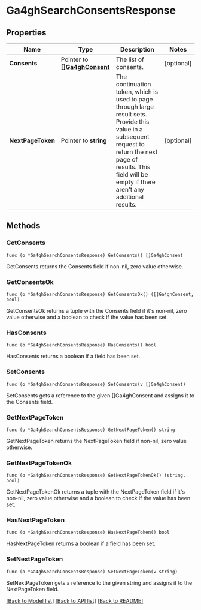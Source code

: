 # Ga4ghSearchConsentsResponse

## Properties

Name | Type | Description | Notes
------------ | ------------- | ------------- | -------------
**Consents** | Pointer to [**[]Ga4ghConsent**](ga4ghConsent.md) | The list of consents. | [optional] 
**NextPageToken** | Pointer to **string** | The continuation token, which is used to page through large result sets. Provide this value in a subsequent request to return the next page of results. This field will be empty if there aren&#39;t any additional results. | [optional] 

## Methods

### GetConsents

`func (o *Ga4ghSearchConsentsResponse) GetConsents() []Ga4ghConsent`

GetConsents returns the Consents field if non-nil, zero value otherwise.

### GetConsentsOk

`func (o *Ga4ghSearchConsentsResponse) GetConsentsOk() ([]Ga4ghConsent, bool)`

GetConsentsOk returns a tuple with the Consents field if it's non-nil, zero value otherwise
and a boolean to check if the value has been set.

### HasConsents

`func (o *Ga4ghSearchConsentsResponse) HasConsents() bool`

HasConsents returns a boolean if a field has been set.

### SetConsents

`func (o *Ga4ghSearchConsentsResponse) SetConsents(v []Ga4ghConsent)`

SetConsents gets a reference to the given []Ga4ghConsent and assigns it to the Consents field.

### GetNextPageToken

`func (o *Ga4ghSearchConsentsResponse) GetNextPageToken() string`

GetNextPageToken returns the NextPageToken field if non-nil, zero value otherwise.

### GetNextPageTokenOk

`func (o *Ga4ghSearchConsentsResponse) GetNextPageTokenOk() (string, bool)`

GetNextPageTokenOk returns a tuple with the NextPageToken field if it's non-nil, zero value otherwise
and a boolean to check if the value has been set.

### HasNextPageToken

`func (o *Ga4ghSearchConsentsResponse) HasNextPageToken() bool`

HasNextPageToken returns a boolean if a field has been set.

### SetNextPageToken

`func (o *Ga4ghSearchConsentsResponse) SetNextPageToken(v string)`

SetNextPageToken gets a reference to the given string and assigns it to the NextPageToken field.


[[Back to Model list]](../README.md#documentation-for-models) [[Back to API list]](../README.md#documentation-for-api-endpoints) [[Back to README]](../README.md)


